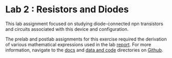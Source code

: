 # Lab 2 : Resistors and Diodes

This lab assignment focused on studying diode-connected npn transistors and circuits associated with this device and configuration.

The prelab and postlab assignments for this exercise required the derivation of various mathematical expressions used in the lab 
[report](https://anushadatar.github.io/olin-circuits-sp19/Lab_2_Resistors_and_Diodes/docs/reports/Lab2_Resistors_and__Diodes.pdf). 
For more information, navigate to the [docs](https://github.com/anushadatar/olin-circuits-sp19/tree/master/Lab_2_Resistors_and_Diodes/docs)
and [data and code](https://github.com/anushadatar/olin-circuits-sp19/tree/master/Lab_2_Resistors_and_Diodes/data_and_code) 
directories on [Github](https://github.com/anushadatar/olin-circuits-sp19).
